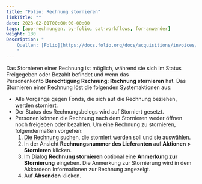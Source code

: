 ```yaml
---
title: "Folio: Rechnung stornieren"
linkTitle: ""
date: 2023-02-01T00:00:00-00:00
tags: [app-rechnungen, by-folio, cat-workflows, for-anwender]
weight: 130
Description: "
    Quellen: [Folio](https://docs.folio.org/docs/acquisitions/invoices/#paying-an-invoice) & [GBV](https://info.gbv.de/display/FOLIOGBVEXTERN/Folio:+Rechnung+stornieren)
    "
---
```


Das Stornieren einer Rechnung ist möglich, während sie sich im Status Freigegeben oder Bezahlt befindet und wenn das Personenkonto **Berechtigung Rechnung: Rechnung stornieren** hat. Das Stornieren einer Rechnung löst die folgenden Systemaktionen aus:

-   Alle Vorgänge gegen Fonds, die sich auf die Rechnung beziehen, werden storniert.
-   Der Status des Rechnungsbelegs wird auf Storniert gesetzt.
-   Personen können die Rechnung nach dem Stornieren weder öffnen noch freigeben oder bezahlen. Um eine Rechnung zu stornieren, folgendermaßen vorgehen:
    1.  [Die Rechnung suchen](https://info.gbv.de/display/FOLIOGBVEXTERN/Folio%3A+Rechnung+suchen), die storniert werden soll und sie auswählen.
    2.  In der Ansicht **Rechnungsnummer des Lieferanten** auf **Aktionen > Stornieren** klicken.
    3.  Im Dialog **Rechnung stornieren** optional eine **Anmerkung zur Stornierung** eingeben. Die Anmerkung zur Stornierung wird in dem Akkordeon Informationen zur Rechnung angezeigt.
    4.  Auf **Absenden** klicken.
